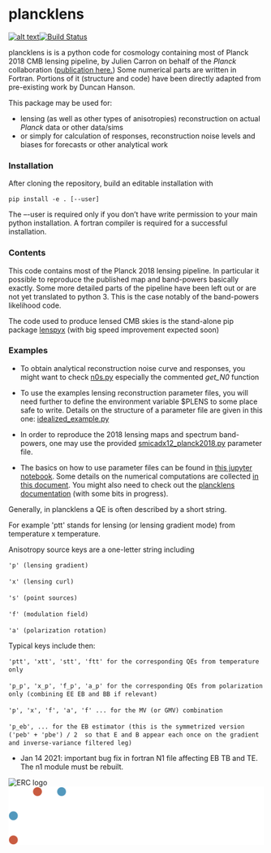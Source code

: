 # plancklens

[![alt text](https://readthedocs.org/projects/plancklens/badge/?version=latest)](https://plancklens.readthedocs.io/en/latest)[![Build Status](https://travis-ci.com/carronj/plancklens.svg?branch=master)](https://travis-ci.com/carronj/plancklens)

plancklens is is a python code for cosmology containing most of Planck 2018 CMB lensing pipeline, by Julien Carron on behalf of the *Planck* collaboration ([publication here.](https://arxiv.org/abs/1807.06210))
Some numerical parts are written in Fortran. Portions of it (structure and code) have been directly adapted from pre-existing work by Duncan Hanson.

This package may be used for:
* lensing (as well as other types of anisotropies) reconstruction on actual *Planck* data or other data/sims 
* or simply for calculation of responses, reconstruction noise levels and biases for forecasts or other analytical work

### Installation

After cloning the repository, build an editable installation with
    
    pip install -e . [--user]

The –-user is required only if you don’t have write permission to your main python installation. A fortran compiler is required for a successful installation.

### Contents

This code contains most of the Planck 2018 lensing pipeline. In particular it possible to reproduce the published map and band-powers basically exactly. Some more detailed parts of the pipeline have been left out or are not yet translated to python 3. This is the case notably of the band-powers likelihood code.

The code used to produce lensed CMB skies is the stand-alone pip package [lenspyx](https://github.com/carronj/lenspyx) (with big speed improvement expected soon)

### Examples

* To obtain analytical reconstruction noise curve and responses, you might want to check [n0s.py](https://github.com/carronj/plancklens/blob/master/plancklens/n0s.py) especially the commented *get_N0* function 

* To use the examples lensing reconstruction parameter files, you will need further to define the environment variable $PLENS to some place safe to write. 
Details on the structure of a parameter file are given in this one: [idealized_example.py](params/idealized_example.py)

* In order to reproduce the 2018 lensing maps and spectrum band-powers, one may use the provided [smicadx12_planck2018.py](params/smicadx12_planck2018.py) parameter file.


* The basics on how to use parameter files can be found in [this jupyter notebook](examples/lensingrec_quickstart.ipynb).
Some details on the numerical computations are collected [in this document](https://arxiv.org/abs/1908.02016).
You might also need to check out the [plancklens documentation](https://plancklens.readthedocs.io/en/latest) (with some bits in progress).

Generally, in plancklens a QE is often described by a short string.

For example 'ptt' stands for lensing (or lensing gradient mode) from temperature x temperature.

Anisotropy source keys are a one-letter string including

    'p' (lensing gradient)

    'x' (lensing curl)

    's' (point sources)

    'f' (modulation field)

    'a' (polarization rotation)

Typical keys include then:

    'ptt', 'xtt', 'stt', 'ftt' for the corresponding QEs from temperature only

    'p_p', 'x_p', 'f_p', 'a_p' for the corresponding QEs from polarization only (combining EE EB and BB if relevant)

    'p', 'x', 'f', 'a', 'f' ... for the MV (or GMV) combination

    'p_eb', ... for the EB estimator (this is the symmetrized version  ('peb' + 'pbe') / 2  so that E and B appear each once on the gradient and inverse-variance filtered leg)

* Jan 14 2021: important bug fix in fortran N1 file affecting EB TB and TE. The n1 module must be rebuilt.

![ERC logo](https://erc.europa.eu/sites/default/files/content/erc_banner-vertical.jpg)
![SNSF logo](./docs/SNF_logo_standard_web_color_neg_e.svg)